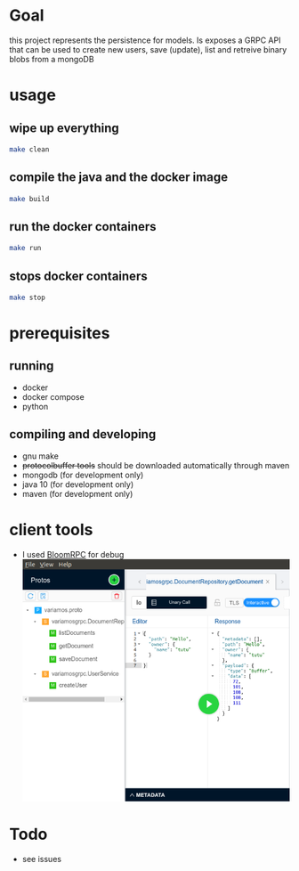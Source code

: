 

# Goal

this project represents the persistence for models. Is exposes a GRPC API that can be used to create new users, save (update), list and retreive binary blobs from a mongoDB

# usage

## wipe up everything
```bash
make clean
```
## compile the java and the docker image

```bash
make build
```

## run the docker containers

```bash
make run
```

## stops docker containers

```bash
make stop
```

# prerequisites

## running

* docker
* docker compose
* python

## compiling and developing

* gnu make
* ~~protocolbuffer tools~~ should be downloaded automatically through maven
* mongodb (for development only)
* java 10 (for development only)
* maven (for development only)

# client tools

* I used [BloomRPC](https://github.com/uw-labs/bloomrpc) for debug 
![BloomGRPC screenshot of the API ](screnshot.png?raw=true "BloomGRPC screenshot of the API")

# Todo
* see issues
